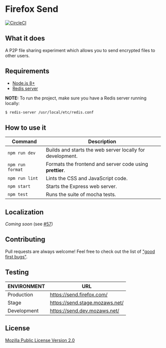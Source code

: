 # Firefox Send

[![CircleCI](https://circleci.com/gh/mozilla/send.svg?style=svg)](https://circleci.com/gh/mozilla/send)

## What it does

A P2P file sharing experiment which allows you to send encrypted files to other users.

## Requirements

- [Node.js 8+](https://nodejs.org/)
- [Redis server](https://redis.io/)

**NOTE:** To run the project, make sure you have a Redis server running locally:

```sh
$ redis-server /usr/local/etc/redis.conf
```

## How to use it

| Command          | Description |
|------------------|-------------|
| `npm run dev`    | Builds and starts the web server locally for development.
| `npm run format` | Formats the frontend and server code using **prettier**.
| `npm run lint`   | Lints the CSS and JavaScript code.
| `npm start`      | Starts the Express web server.
| `npm test`       | Runs the suite of mocha tests.

## Localization

_Coming soon_ (see [#57](https://github.com/mozilla/send/issues/57))

## Contributing

Pull requests are always welcome! Feel free to check out the list of ["good first bugs"](https://github.com/mozilla/send/issues?q=is%3Aopen+is%3Aissue+label%3A%22good+first+bug%22).

## Testing

| ENVIRONMENT | URL
|-------------|-----
| Production  | <https://send.firefox.com/>
| Stage       | <https://send.stage.mozaws.net/>
| Development | <https://send.dev.mozaws.net/>

## License

[Mozilla Public License Version 2.0](LICENSE)
